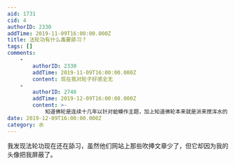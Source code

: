 ```yaml
---
aid: 1731
cid: 4
authorID: 2330
addTime: 2019-11-09T16:00:00.000Z
title: 法轮功有什么毒要舔习？
tags: []
comments:
    -
        authorID: 2330
        addTime: 2019-11-09T16:00:00.000Z
        content: 现在我对轮子好感全无
    -
        authorID: 2746
        addTime: 2019-12-09T16:00:00.000Z
        content: >-
            知道佛轮是连续十几年以针对蛤蟆作主题，加上知道佛轮本来就是派来搅浑水的，在包子刚上台的时候就预测到佛轮系媒体会炒推包子也不奇怪，大不了自演割裂，谎称某个佛轮系的旗下媒体是网站管理个体走偏了不代表佛轮系媒体的全体，一推二赖就干净了，还骗拢了一波傻子听众跟着佛轮长期空口鼓吹的＂内斗＂来等着看＂捧包子之下挑起的包子蛤蟆斗＂
date: 2019-12-09T16:00:00.000Z
category: 水
---
```


我发现法轮功现在还在舔习，虽然他们网站上那些吹捧文章少了，但它却因为我的头像把我屏蔽了。
